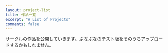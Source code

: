 ```yaml
---
layout: project-list
title: 作品一覧
excerpt: "A List of Projects"
comments: false
---
```


サークルの作品を公開していきます。ぶなぶなのテスト版をそのうちアップロードするかもしれません。
